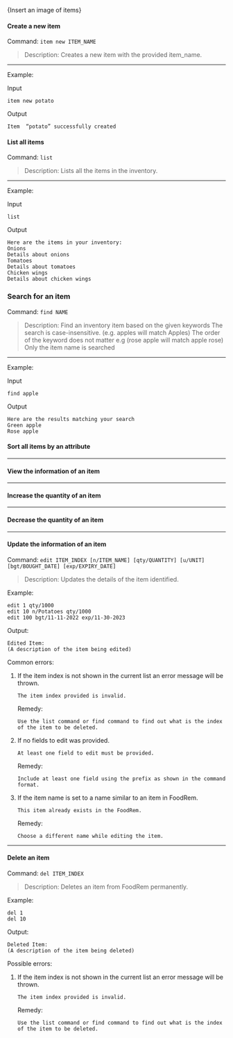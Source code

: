 <!-- markdownlint-disable-file first-line-h1 -->
{Insert an image of items}

#### Create a new item

<!--- TODO: emember to warn users if expiry date < bought date-->

Command: `item new ITEM_NAME`

> Description: Creates a new item with the provided item_name.

---

Example:

Input

```text
item new potato
```

Output

```text
Item  “potato” successfully created
```

#### List all items

Command: `list`

> Description: Lists all the items in the inventory.

---

Example:

Input

```text
list
```

Output

```text
Here are the items in your inventory:
Onions
Details about onions
Tomatoes
Details about tomatoes
Chicken wings
Details about chicken wings
```

### Search for an item

<!--- Remember to implement find by tags-->

Command: `find NAME`

> Description: Find an inventory item based on the given keywords
> The search is case-insensitive. (e.g. apples will match Apples)
> The order of the keyword does not matter e.g (rose apple will match apple rose)
> Only the item name is searched

---

Example:

Input

```text
find apple
```

Output

```text
Here are the results matching your search
Green apple
Rose apple
```

#### Sort all items by an attribute

---

#### View the information of an item

---

#### Increase the quantity of an item

---

#### Decrease the quantity of an item

---

#### Update the information of an item

Command: `edit ITEM_INDEX [n/ITEM_NAME] [qty/QUANTITY] [u/UNIT] [bgt/BOUGHT_DATE] [exp/EXPIRY_DATE]`

> Description: Updates the details of the item identified.

Example:

```text
edit 1 qty/1000
edit 10 n/Potatoes qty/1000
edit 100 bgt/11-11-2022 exp/11-30-2023
```

Output:

```text
Edited Item:
(A description of the item being edited)
```

Common errors:

1) If the item index is not shown in the current list an error message will be thrown.

    ```
    The item index provided is invalid.
    ```

   Remedy:

    ```
    Use the list command or find command to find out what is the index of the item to be deleted.
    ```

2) If no fields to edit was provided.

   ```text
   At least one field to edit must be provided.
   ```

   Remedy:

   ```
   Include at least one field using the prefix as shown in the command format.
   ```

3) If the item name is set to a name similar to an item in FoodRem.

   ```text
   This item already exists in the FoodRem.
   ```

   Remedy:

   ```
   Choose a different name while editing the item.
   ```

---

#### Delete an item

Command: `del ITEM_INDEX`

> Description: Deletes an item from FoodRem permanently.

Example:

```text
del 1
del 10
```

Output:

```text
Deleted Item:
(A description of the item being deleted)
```

Possible errors:

1) If the item index is not shown in the current list an error message will be thrown.

    ```
    The item index provided is invalid.
    ```

    Remedy:

    ```
    Use the list command or find command to find out what is the index of the item to be deleted.
    ```
